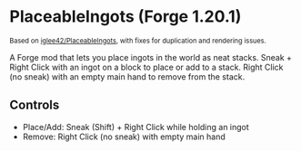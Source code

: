 # PlaceableIngots (Forge 1.20.1)

<small>Based on [iglee42/PlaceableIngots](https://github.com/iglee42/PlaceableIngots), with fixes for duplication and rendering issues.</small>
  

A Forge mod that lets you place ingots in the world as neat stacks. Sneak + Right Click with an ingot on a block to place or add to a stack. Right Click (no sneak) with an empty main hand to remove from the stack.

## Controls
- Place/Add: Sneak (Shift) + Right Click while holding an ingot
- Remove: Right Click (no sneak) with empty main hand

